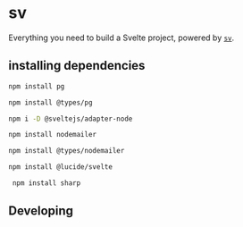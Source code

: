 # sv

Everything you need to build a Svelte project, powered by [`sv`](https://github.com/sveltejs/cli).

## installing dependencies

```bash
npm install pg
```

```bash
npm install @types/pg
```

```bash
npm i -D @sveltejs/adapter-node
```

```bash
npm install nodemailer
```

```bash
npm install @types/nodemailer
```

```bash
npm install @lucide/svelte
```

```bash
 npm install sharp
```

## Developing
